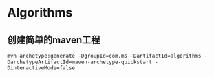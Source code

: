 # Algorithms

## 创建简单的maven工程

```
mvn archetype:generate -DgroupId=com.ms -DartifactId=algorithms -DarchetypeArtifactId=maven-archetype-quickstart -DinteractiveMode=false
```
